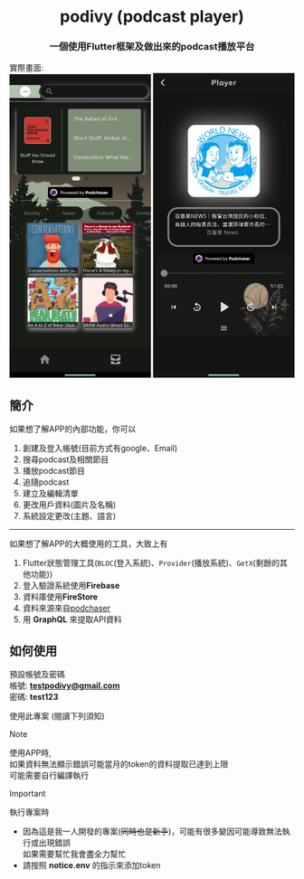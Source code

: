 
<div align = center><h1>podivy (podcast player)</h1></div>
<div align = center><h3>一個使用Flutter框架及做出來的podcast播放平台</h3></div>  
實際畫面:

<div align = center>
        <img src="./assets/screenshot/home_page.jpg" alt="homePage" width="250">
        <img src="./assets/screenshot/player_page.jpg" alt="playerPage" width="250">
</div>

## 簡介
如果想了解APP的內部功能，你可以
1. 創建及登入帳號(目前方式有google、Email)
2. 搜尋podcast及相關節目
3. 播放podcast節目
4. 追隨podcast
5. 建立及編輯清單
6. 更改用戶資料(圖片及名稱)
7. 系統設定更改(主題、語言)
----
如果想了解APP的大概使用的工具，大致上有
1. Flutter狀態管理工具(`BLOC`(登入系統)、`Provider`(播放系統)、`GetX`(剩餘的其他功能))
2. 登入驗證系統使用**Firebase**
3. 資料庫使用**FireStore**
4. 資料來源來自[podchaser](https://www.podchaser.com/)
5. 用 **GraphQL** 來提取API資料
   

## 如何使用
預設帳號及密碼  
帳號: **testpodivy@gmail.com**  
密碼: **test123**    

使用此專案  (閱讀下列須知)

> [!NOTE]  
> 使用APP時,  
> 如果資料無法顯示錯誤可能當月的token的資料提取已達到上限  
> 可能需要自行編譯執行

> [!IMPORTANT]  
> 執行專案時  
> - 因為這是我一人開發的專案(~~同時也是新手~~)，可能有很多變因可能導致無法執行或出現錯誤  
> 如果需要幫忙我會盡全力幫忙  
> - 請按照 **notice.env** 的指示來添加token


